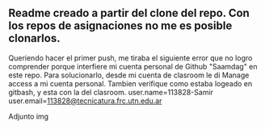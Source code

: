 Readme creado a partir del clone del repo. Con los repos de asignaciones no me es posible clonarlos.
------------------------------------------
Queriendo hacer el primer push, me tiraba el siguiente error que no logro comprender porque interfiere mi cuenta personal de Github "Saamdag" en este repo. 
Para solucionarlo, desde mi cuenta de clasroom le di Manage access a mi cuenta personal.
Tambien verifique como estaba logeado en gitbash, y esta con la del clasroom.
user.name=113828-Samir
user.email=113828@tecnicatura.frc.utn.edu.ar

Adjunto img